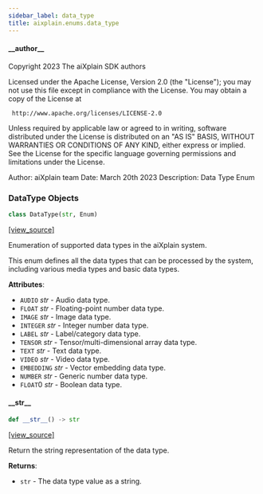 ```yaml
---
sidebar_label: data_type
title: aixplain.enums.data_type
---
```


#### \_\_author\_\_

Copyright 2023 The aiXplain SDK authors

Licensed under the Apache License, Version 2.0 (the &quot;License&quot;);
you may not use this file except in compliance with the License.
You may obtain a copy of the License at

     http://www.apache.org/licenses/LICENSE-2.0

Unless required by applicable law or agreed to in writing, software
distributed under the License is distributed on an &quot;AS IS&quot; BASIS,
WITHOUT WARRANTIES OR CONDITIONS OF ANY KIND, either express or implied.
See the License for the specific language governing permissions and
limitations under the License.

Author: aiXplain team
Date: March 20th 2023
Description:
    Data Type Enum

### DataType Objects

```python
class DataType(str, Enum)
```

[[view_source]](https://github.com/aixplain/aiXplain/blob/main/aixplain/enums/data_type.py#L27)

Enumeration of supported data types in the aiXplain system.

This enum defines all the data types that can be processed by the system,
including various media types and basic data types.

**Attributes**:

- `AUDIO` _str_ - Audio data type.
- `FLOAT` _str_ - Floating-point number data type.
- `IMAGE` _str_ - Image data type.
- `INTEGER` _str_ - Integer number data type.
- `LABEL` _str_ - Label/category data type.
- `TENSOR` _str_ - Tensor/multi-dimensional array data type.
- `TEXT` _str_ - Text data type.
- `VIDEO` _str_ - Video data type.
- `EMBEDDING` _str_ - Vector embedding data type.
- `NUMBER` _str_ - Generic number data type.
- `FLOAT`0 _str_ - Boolean data type.

#### \_\_str\_\_

```python
def __str__() -> str
```

[[view_source]](https://github.com/aixplain/aiXplain/blob/main/aixplain/enums/data_type.py#L58)

Return the string representation of the data type.

**Returns**:

- `str` - The data type value as a string.

